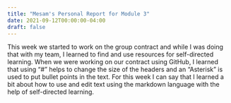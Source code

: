 ```yaml
---
title: "Mesam's Personal Report for Module 3"
date: 2021-09-12T00:00:00-04:00
draft: false
---
```


This week we started to work on the group contract and while I was doing that with my team, I learned to find and use resources for self-directed learning. When we were working on our contract using GitHub, I learned that using “#” helps to change the size of the headers and an “Asterisk” is used to put bullet points in the text. For this week I can say that I learned a bit about how to use and edit text using the markdown language with the help of self-directed learning.
